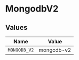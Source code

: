 # MongodbV2


## Values

| Name         | Value        |
| ------------ | ------------ |
| `MONGODB_V2` | mongodb-v2   |